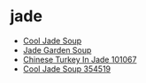 # jade

 * [Cool Jade Soup](../../index/c/cool-jade-soup-354519.json)
 * [Jade Garden Soup](../../index/j/jade-garden-soup.json)
 * [Chinese Turkey In Jade 101067](../../index/c/chinese-turkey-in-jade-101067.json)
 * [Cool Jade Soup 354519](../../index/c/cool-jade-soup-354519.json)
